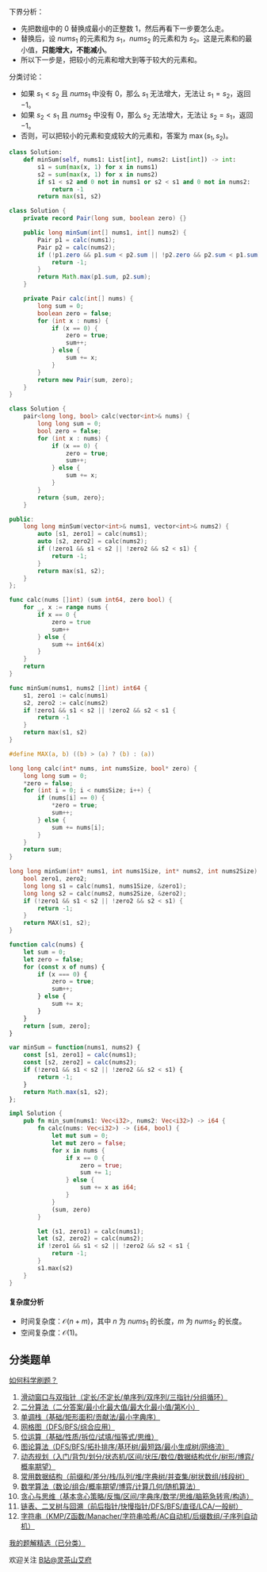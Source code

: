 下界分析：

- 先把数组中的 $0$ 替换成最小的正整数 $1$，然后再看下一步要怎么走。
- 替换后，设 $\textit{nums}_1$ 的元素和为 $s_1$，$\textit{nums}_2$ 的元素和为 $s_2$。这是元素和的最小值，**只能增大，不能减小**。
- 所以下一步是，把较小的元素和增大到等于较大的元素和。

分类讨论：

- 如果 $s_1 < s_2$ 且 $\textit{nums}_1$ 中没有 $0$，那么 $s_1$ 无法增大，无法让 $s_1=s_2$，返回 $-1$。
- 如果 $s_2 < s_1$ 且 $\textit{nums}_2$ 中没有 $0$，那么 $s_2$ 无法增大，无法让 $s_2=s_1$，返回 $-1$。
- 否则，可以把较小的元素和变成较大的元素和，答案为 $\max(s_1,s_2)$。

```py [sol-Python3]
class Solution:
    def minSum(self, nums1: List[int], nums2: List[int]) -> int:
        s1 = sum(max(x, 1) for x in nums1)
        s2 = sum(max(x, 1) for x in nums2)
        if s1 < s2 and 0 not in nums1 or s2 < s1 and 0 not in nums2:
            return -1
        return max(s1, s2)
```

```java [sol-Java]
class Solution {
    private record Pair(long sum, boolean zero) {}

    public long minSum(int[] nums1, int[] nums2) {
        Pair p1 = calc(nums1);
        Pair p2 = calc(nums2);
        if (!p1.zero && p1.sum < p2.sum || !p2.zero && p2.sum < p1.sum) {
            return -1;
        }
        return Math.max(p1.sum, p2.sum);
    }

    private Pair calc(int[] nums) {
        long sum = 0;
        boolean zero = false;
        for (int x : nums) {
            if (x == 0) {
                zero = true;
                sum++;
            } else {
                sum += x;
            }
        }
        return new Pair(sum, zero);
    }
}
```

```cpp [sol-C++]
class Solution {
    pair<long long, bool> calc(vector<int>& nums) {
        long long sum = 0;
        bool zero = false;
        for (int x : nums) {
            if (x == 0) {
                zero = true;
                sum++;
            } else {
                sum += x;
            }
        }
        return {sum, zero};
    }

public:
    long long minSum(vector<int>& nums1, vector<int>& nums2) {
        auto [s1, zero1] = calc(nums1);
        auto [s2, zero2] = calc(nums2);
        if (!zero1 && s1 < s2 || !zero2 && s2 < s1) {
            return -1;
        }
        return max(s1, s2);
    }
};
```

```go [sol-Go]
func calc(nums []int) (sum int64, zero bool) {
	for _, x := range nums {
		if x == 0 {
			zero = true
			sum++
		} else {
			sum += int64(x)
		}
	}
	return
}

func minSum(nums1, nums2 []int) int64 {
	s1, zero1 := calc(nums1)
	s2, zero2 := calc(nums2)
	if !zero1 && s1 < s2 || !zero2 && s2 < s1 {
		return -1
	}
	return max(s1, s2)
}
```

```c [sol-C]
#define MAX(a, b) ((b) > (a) ? (b) : (a))

long long calc(int* nums, int numsSize, bool* zero) {
    long long sum = 0;
    *zero = false;
    for (int i = 0; i < numsSize; i++) {
        if (nums[i] == 0) {
            *zero = true;
            sum++;
        } else {
            sum += nums[i];
        }
    }
    return sum;
}

long long minSum(int* nums1, int nums1Size, int* nums2, int nums2Size) {
    bool zero1, zero2;
    long long s1 = calc(nums1, nums1Size, &zero1);
    long long s2 = calc(nums2, nums2Size, &zero2);
    if (!zero1 && s1 < s2 || !zero2 && s2 < s1) {
        return -1;
    }
    return MAX(s1, s2);
}
```

```js [sol-JavaScript]
function calc(nums) {
    let sum = 0;
    let zero = false;
    for (const x of nums) {
        if (x === 0) {
            zero = true;
            sum++;
        } else {
            sum += x;
        }
    }
    return [sum, zero];
}

var minSum = function(nums1, nums2) {
    const [s1, zero1] = calc(nums1);
    const [s2, zero2] = calc(nums2);
    if (!zero1 && s1 < s2 || !zero2 && s2 < s1) {
        return -1;
    }
    return Math.max(s1, s2);
};
```

```rust [sol-Rust]
impl Solution {
    pub fn min_sum(nums1: Vec<i32>, nums2: Vec<i32>) -> i64 {
        fn calc(nums: Vec<i32>) -> (i64, bool) {
            let mut sum = 0;
            let mut zero = false;
            for x in nums {
                if x == 0 {
                    zero = true;
                    sum += 1;
                } else {
                    sum += x as i64;
                }
            }
            (sum, zero)
        }

        let (s1, zero1) = calc(nums1);
        let (s2, zero2) = calc(nums2);
        if !zero1 && s1 < s2 || !zero2 && s2 < s1 {
            return -1;
        }
        s1.max(s2)
    }
}
```

#### 复杂度分析

- 时间复杂度：$\mathcal{O}(n+m)$，其中 $n$ 为 $\textit{nums}_1$ 的长度，$m$ 为 $\textit{nums}_2$ 的长度。
- 空间复杂度：$\mathcal{O}(1)$。

## 分类题单

[如何科学刷题？](https://leetcode.cn/circle/discuss/RvFUtj/)

1. [滑动窗口与双指针（定长/不定长/单序列/双序列/三指针/分组循环）](https://leetcode.cn/circle/discuss/0viNMK/)
2. [二分算法（二分答案/最小化最大值/最大化最小值/第K小）](https://leetcode.cn/circle/discuss/SqopEo/)
3. [单调栈（基础/矩形面积/贡献法/最小字典序）](https://leetcode.cn/circle/discuss/9oZFK9/)
4. [网格图（DFS/BFS/综合应用）](https://leetcode.cn/circle/discuss/YiXPXW/)
5. [位运算（基础/性质/拆位/试填/恒等式/思维）](https://leetcode.cn/circle/discuss/dHn9Vk/)
6. [图论算法（DFS/BFS/拓扑排序/基环树/最短路/最小生成树/网络流）](https://leetcode.cn/circle/discuss/01LUak/)
7. [动态规划（入门/背包/划分/状态机/区间/状压/数位/数据结构优化/树形/博弈/概率期望）](https://leetcode.cn/circle/discuss/tXLS3i/)
8. [常用数据结构（前缀和/差分/栈/队列/堆/字典树/并查集/树状数组/线段树）](https://leetcode.cn/circle/discuss/mOr1u6/)
9. [数学算法（数论/组合/概率期望/博弈/计算几何/随机算法）](https://leetcode.cn/circle/discuss/IYT3ss/)
10. [贪心与思维（基本贪心策略/反悔/区间/字典序/数学/思维/脑筋急转弯/构造）](https://leetcode.cn/circle/discuss/g6KTKL/)
11. [链表、二叉树与回溯（前后指针/快慢指针/DFS/BFS/直径/LCA/一般树）](https://leetcode.cn/circle/discuss/K0n2gO/)
12. [字符串（KMP/Z函数/Manacher/字符串哈希/AC自动机/后缀数组/子序列自动机）](https://leetcode.cn/circle/discuss/SJFwQI/)

[我的题解精选（已分类）](https://github.com/EndlessCheng/codeforces-go/blob/master/leetcode/SOLUTIONS.md)

欢迎关注 [B站@灵茶山艾府](https://space.bilibili.com/206214)
